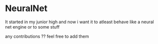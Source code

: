 # NeuralNet

It started in my junior high and now i want it to atleast behave like a neural net engine or to some stuff

any contributions ?? feel free to add them
